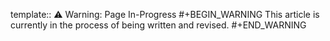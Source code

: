 template:: ⚠️ Warning: Page In-Progress
#+BEGIN_WARNING
This article is currently in the process of being written and revised.
#+END_WARNING
